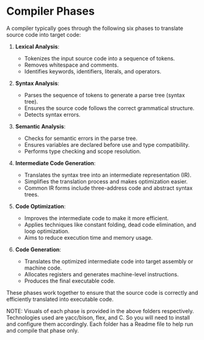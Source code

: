 # Compiler Phases

A compiler typically goes through the following six phases to translate source code into target code:

1. **Lexical Analysis**:
    - Tokenizes the input source code into a sequence of tokens.
    - Removes whitespace and comments.
    - Identifies keywords, identifiers, literals, and operators.

2. **Syntax Analysis**:
    - Parses the sequence of tokens to generate a parse tree (syntax tree).
    - Ensures the source code follows the correct grammatical structure.
    - Detects syntax errors.

3. **Semantic Analysis**:
    - Checks for semantic errors in the parse tree.
    - Ensures variables are declared before use and type compatibility.
    - Performs type checking and scope resolution.

4. **Intermediate Code Generation**:
    - Translates the syntax tree into an intermediate representation (IR).
    - Simplifies the translation process and makes optimization easier.
    - Common IR forms include three-address code and abstract syntax trees.

5. **Code Optimization**:
    - Improves the intermediate code to make it more efficient.
    - Applies techniques like constant folding, dead code elimination, and loop optimization.
    - Aims to reduce execution time and memory usage.

6. **Code Generation**:
    - Translates the optimized intermediate code into target assembly or machine code.
    - Allocates registers and generates machine-level instructions.
    - Produces the final executable code.

These phases work together to ensure that the source code is correctly and efficiently translated into executable code.

NOTE: Visuals of each phase is provided in the above folders respectively. Technologies used are yacc/bison, flex, and C. So you will need to install and configure them accordingly. Each folder has a Readme file to help run and compile that phase only.